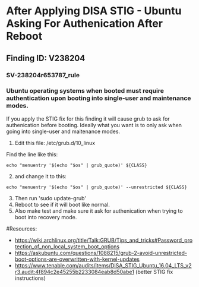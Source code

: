 # After Applying DISA STIG - Ubuntu Asking For Authenication After Reboot 
## Finding ID: V238204
### SV-238204r653787_rule
### Ubuntu operating systems when booted must require authentication upon booting into single-user and maintenance modes.

If you apply the STIG fix for this finding it will cause grub to ask for authenication before booting. Ideally what you want is to only ask when going into single-user and maitenance modes. 

1. Edit this file: /etc/grub.d/10_linux  

Find the line like this: 
```
echo "menuentry '$(echo "$os" | grub_quote)' ${CLASS}
```

2. and change it to this: 
```
echo "menuentry '$(echo "$os" | grub_quote)' --unrestricted ${CLASS}
```

3. Then run 'sudo update-grub'
4. Reboot to see if it will boot like normal. 
5. Also make test and make sure it ask for authenication when trying to boot into recovery mode. 

#Resources:
- https://wiki.archlinux.org/title/Talk:GRUB/Tips_and_tricks#Password_protection_of_non_local_system_boot_options
- https://askubuntu.com/questions/1088215/grub-2-avoid-unrestricted-boot-options-are-overwritten-with-kernel-updates
- https://www.tenable.com/audits/items/DISA_STIG_Ubuntu_16.04_LTS_v2r3.audit:4f894c2e45255b2233084eab8d50abe1 (better STIG fix instructions) 

